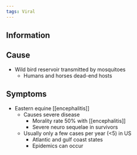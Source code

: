 ```yaml
---
tags: Viral
---
```

## Information 

## Cause
- Wild bird reservoir transmitted by mosquitoes
	- Humans and horses dead-end hosts

## Symptoms
- Eastern equine [[encephalitis]]
	- Causes severe disease
		- Morality rate 50% with [[encephalitis]]
		- Severe neuro sequelae in survivors
	- Usually only a few cases per year (<5) in US
		- Atlantic and gulf coast states 
		- Epidemics can occur

